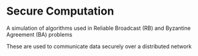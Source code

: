 # Secure Computation

A simulation of algorithms used in Reliable Broadcast (RB) and Byzantine Agreement (BA) problems

These are used to communicate data securely over a distributed network
